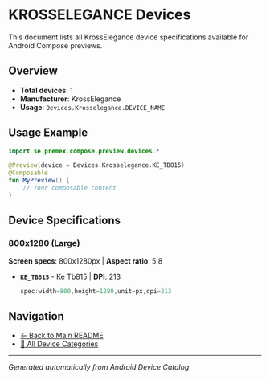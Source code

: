 # KROSSELEGANCE Devices

This document lists all KrossElegance device specifications available for Android Compose previews.

## Overview

- **Total devices**: 1
- **Manufacturer**: KrossElegance
- **Usage**: `Devices.Krosselegance.DEVICE_NAME`

## Usage Example

```kotlin
import se.premex.compose.preview.devices.*

@Preview(device = Devices.Krosselegance.KE_TB815)
@Composable
fun MyPreview() {
    // Your composable content
}
```

## Device Specifications

### 800x1280 (Large)

**Screen specs**: 800x1280px | **Aspect ratio**: 5:8

- **`KE_TB815`** - Ke Tb815 | **DPI**: 213
  ```kotlin
  spec:width=800,height=1280,unit=px,dpi=213
  ```

## Navigation

- [← Back to Main README](../../README.md)
- [📱 All Device Categories](../README.md)

---
*Generated automatically from Android Device Catalog*

